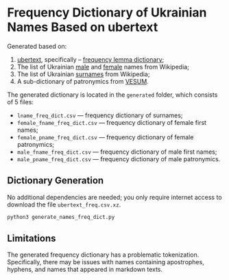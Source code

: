 # Frequency Dictionary of Ukrainian Names Based on ubertext

Generated based on:
1. [ubertext](https://lang.org.ua/en/ubertext/), specifically – [frequency lemma dictionary](https://lang.org.ua/static/downloads/ubertext2.0/dicts/ubertext_freq.csv.xz);
2. The list of Ukrainian [male](https://uk.wikipedia.org/wiki/%D0%A1%D0%BF%D0%B8%D1%81%D0%BE%D0%BA_%D1%83%D0%BA%D1%80%D0%B0%D1%97%D0%BD%D1%81%D1%8C%D0%BA%D0%B8%D1%85_%D1%87%D0%BE%D0%BB%D0%BE%D0%B2%D1%96%D1%87%D0%B8%D1%85_%D1%96%D0%BC%D0%B5%D0%BD) and [female](https://uk.wikipedia.org/wiki/%D0%A1%D0%BF%D0%B8%D1%81%D0%BE%D0%BA_%D1%83%D0%BA%D1%80%D0%B0%D1%97%D0%BD%D1%81%D1%8C%D0%BA%D0%B8%D1%85_%D0%B6%D1%96%D0%BD%D0%BE%D1%87%D0%B8%D1%85_%D1%96%D0%BC%D0%B5%D0%BD) names from Wikipedia;
3. The list of Ukrainian [surnames](https://uk.wikipedia.org/wiki/%D0%9A%D0%B0%D1%82%D0%B5%D0%B3%D0%BE%D1%80%D1%96%D1%8F:%D0%A3%D0%BA%D1%80%D0%B0%D1%97%D0%BD%D1%81%D1%8C%D0%BA%D0%B8_%D0%BF%D1%80%D1%96%D0%B7%D0%B2%D0%B8%D1%89%D0%B0) from Wikipedia;
4. A sub-dictionary of patronymics from [VESUM](https://github.com/brown-uk/dict_uk).

The generated dictionary is located in the `generated` folder, which consists of 5 files:

- `lname_freq_dict.csv` — frequency dictionary of surnames;
- `female_fname_freq_dict.csv` — frequency dictionary of female first names;
- `female_pname_freq_dict.csv` — frequency dictionary of female patronymics;
- `male_fname_freq_dict.csv` — frequency dictionary of male first names;
- `male_pname_freq_dict.csv` — frequency dictionary of male patronymics.

## Dictionary Generation

No additional dependencies are needed; you only require internet access to download the file `ubertext_freq.csv.xz`.

```bash
python3 generate_names_freq_dict.py
```

## Limitations

The generated frequency dictionary has a problematic tokenization. Specifically, there may be issues with names containing apostrophes, hyphens, and names that appeared in markdown texts.